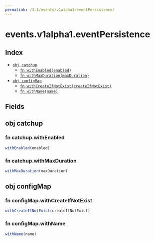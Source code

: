```yaml
---
permalink: /3.1/events/v1alpha1/eventPersistence/
---
```


# events.v1alpha1.eventPersistence



## Index

* [`obj catchup`](#obj-catchup)
  * [`fn withEnabled(enabled)`](#fn-catchupwithenabled)
  * [`fn withMaxDuration(maxDuration)`](#fn-catchupwithmaxduration)
* [`obj configMap`](#obj-configmap)
  * [`fn withCreateIfNotExist(createIfNotExist)`](#fn-configmapwithcreateifnotexist)
  * [`fn withName(name)`](#fn-configmapwithname)

## Fields

## obj catchup



### fn catchup.withEnabled

```ts
withEnabled(enabled)
```



### fn catchup.withMaxDuration

```ts
withMaxDuration(maxDuration)
```



## obj configMap



### fn configMap.withCreateIfNotExist

```ts
withCreateIfNotExist(createIfNotExist)
```



### fn configMap.withName

```ts
withName(name)
```

